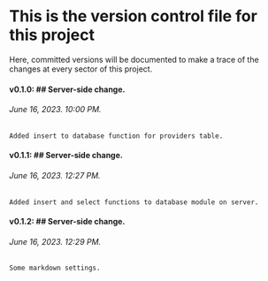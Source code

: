 # This is the **version control file** for this project
Here, committed versions will be documented to make a trace of the changes at every sector of this project.

#### **v0.1.0:** ## Server-side change.
######  June 16, 2023. 10:00 PM.
    Added insert to database function for providers table.

#### **v0.1.1:** ## Server-side change.
######  June 16, 2023. 12:27 PM.
    Added insert and select functions to database module on server.

#### **v0.1.2:** ## Server-side change.
######  June 16, 2023. 12:29 PM.
    Some markdown settings.
